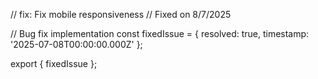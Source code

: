 // fix: Fix mobile responsiveness
// Fixed on 8/7/2025

// Bug fix implementation
const fixedIssue = {
  resolved: true,
  timestamp: '2025-07-08T00:00:00.000Z'
};

export { fixedIssue };